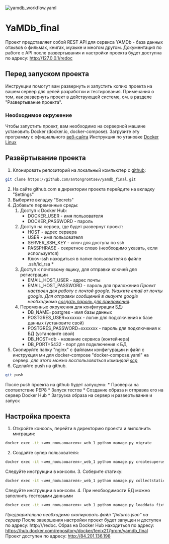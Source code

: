 ![yamdb_workflow.yaml](https://github.com/antongromtsev/yamdb_final/actions/workflows/yamdb_workflow.yaml/badge.svg)
# YaMDb_final
Проект представляет собой REST API для сервиса YAMDb - база данных отзывов о фильмах, книгах, музыке и многом другом. Документация по работе с API после развертывания и настройки проекта будет доступна по адресу: http://127.0.0.1/redoc
## Перед запуском проекта
Инструкции помогут вам развернуть и запустить копию проекта на вашем сервер для целей разработки и тестирования. Примечания о том, как развернуть проект в действующей системе, см. в разделе "Развертывание проекта".
### Необходимое окружение
Чтобы запустить проект, вам необходимо на серверной машине установить Docker (docker.io, docker-compose). Загрузите эту программу с официального [веб-сайта](https://www.docker.com/)
Инструкция по утановке [Docker Linux](https://docs.docker.com/engine/install/ubuntu/)

## Развёртывание проекта
1. Клонировать репозиторий на локальный компьютер с [github](https://github.com/): 
```bash
git clone https://github.com/antongromtsev/yamdb_final.git
```
2. На сайте github.com в директории проекта перейдите на вкладку "Settings"
3. Выберите вкладку "Secrets"
4. Добавьте переменные среды:
    1. Доступ к Docker Hub:
        * DOCKER_USER - имя пользователя
        * DOCKER_PASSWORD - пароль
    2. Доступ на сервер, где будет развернут проект:
        * HOST - адрес сервера
        * USER - имя пользователя
        * SERVER_SSH_KEY - ключ для доступа по ssh
        * PASSPHRASE - секретное слово (необходимо указать, если используется)
        * Ключ-ssh находиться в папке пользователя в файле .ssh/id_rsa *
    3. Доступ к почтовому ящику, для отправки ключей для регистрации
        * EMAIL_HOST_USER - адрес почты
        * EMAIL_HOST_PASSWORD -  пароль для приложения
        *Проект настроен для работу с почтой google. Укажите email от почты google.*
        *Для отправки сообщений в акаунте google необходиомо [создать пароль для приложения](https://support.google.com/accounts/answer/185833?hl=ru).*
    4. Переменные окружения для конфигурации БД:
        * DB_NAME=postgres - имя базы данных
        * POSTGRES_USER=xxxxxx - логин для подключения к базе данных (установите свой)
        * POSTGRES_PASSWORD=xxxxxxx - пароль для подключения к БД (установите свой)
        * DB_HOST=db - название сервиса (контейнера)
        * DB_PORT=5432 - порт для подключения к БД
5. Скопируйте папку "nginx" с файлами конфигурации и файл с инструкция ми для docker-compose "docker-compose.yaml" на сервер.
*для этого можно воспользоваться командой [scp](https://losst.ru/kopirovanie-fajlov-scp)*
4. Сделайте push на github.
```bash
git push
```  
После push проекта на github будет запущено:
    * Проверка на соответствие PEP8
    * Запуск тестов
    * Создание образа и отправка его на сервер Docker Hub
    * Загрузка образа на сервер и развертывание и запуск
## Настройка проекта
1. Откройте консоль, перейти в директорию проекта и выполнить миграции:
```bash
docker exec -it <имя_пользователя>_web_1 python manage.py migrate
```
2. Создайте супер пользователя:
```bash
docker exec -it <имя_пользователя>_web_1 python manage.py createsuperuser
```
Следуйте инструкции в консоли.
3. Соберите статику:
```bash
docker exec -it <имя_пользователя>_web_1 python manage.py collectstatic
```
Следуйте инструкции в консоли.
4. При необходимости БД можно заполнить тестовыми данными
```bash
docker exec -it <имя_пользователя>_web_1 python manage.py loaddata fixtures.json
```
*Предварительно необходимо скопировать файл "fixtures.json" на сервер*
После завершения настройки проект будет запущен и доступен по адресу: http://<HOST>/redoc.
Образ на Docker Hub находиться по адресу: https://hub.docker.com/repository/docker/fenix217grom/yamdb_final
Проект доступен по адресу: http://84.201.136.198